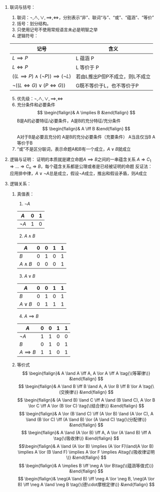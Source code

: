 1. 联词与括号：
	1. 联词：$\neg,\land,\lor,\implies,\iff$，分别表示“非”、联词“与”、“或”、“蕴涵”、“等价”
	2. 括号：划分结构。
	3. 只使用记号不使用常规语言未必是明智之举
	4. 逻辑符号：
 
	 | 记号                                                | 含义                           |
	 | --------------------------------------------------- | ------------------------------ |
	 | $L \implies P$                                      | L 蕴涵 P                       |
	 | $L \iff P$                                          | L 等价于 P                     |
	 | $((L \implies P) \land (\neg P)) \implies (\neg L)$ | 若由L推出P但P不成立，则L不成立 |
	 | $\neg((L \iff G)\lor(P \iff G))$                    | G既不等价于L，也不等价于P      |
	5. 优先级：$\neg,\land,\lor,\implies,\iff$
	6. 充分条件和必要条件
		$$ \begin{flalign}& A \implies B  &\end{flalign} $$
	   	B是A的必要特征/必要条件，A是B的充分特征/充分条件
		$$ \begin{flalign}& A \iff B  &\end{flalign} $$
	 	A对于B是必要且充分的
	  	A是B的充分必要条件（充要条件）
	  	A当且仅当B
		A等价于B
	7. “或”不是区分联词，表示命题A和B有一个成立，$A \lor B$就成立
2. 逻辑与证明：
	证明的本质就是建立命题$A \implies B$之间的一串蕴含关系 $A \Rightarrow C_1 \Rightarrow \dots \Rightarrow C_n \Rightarrow B$，每个蕴含关系都是公理或者是已经被证明的命题
	反证法：应用排中律，$A\lor\neg A$总是成立，假设$\neg A$成立，推出和假设矛盾，则$A$成立
3. 逻辑关系：
	1. 真值表：

        1. $\neg A$

      	  | $A$      | 0   | 1   |
      	  | -------- | --- | --- |
      	  | $\neg A$ | 1   | 0   | 

      	2. $A \land B$

      	 | $A$         | 0   | 0   | 1   | 1   |
      	 | ----------- | --- | --- | --- | --- |
      	 | $B$         | 0   | 1   | 0   | 1   |
      	 | $A \land B$ | 0   | 0   | 0   | 1   | 

      	3. $A \lor B$

      	 | $A$        | 0   | 0   | 1   | 1   |
      	 | ---------- | --- | --- | --- | --- |
      	 | $B$        | 0   | 1   | 0   | 1   |
      	 | $A \lor B$ | 0   | 1   | 1   | 1   | 

      	4. $A \implies B$

      	 | $A$            | 0   | 0   | 1   | 1   |
      	 | -------------- | --- | --- | --- | --- |
      	 | $\neg A$       | 1   | 1   | 0   | 0   |
      	 | $B$            | 0   | 1   | 0   | 1   |
      	 | $A \implies B$ | 1   | 1   | 0   | 1   | 

	2. 等价式
	$$ \begin{flalign}& A \land A \iff A, A \lor A \iff A \tag{\(等幂律\)} &\end{flalign} $$
	$$ \begin{flalign}& A \land B \iff B \land A, A \lor B \iff B \lor A \tag{\(交换律\)} &\end{flalign} $$
	$$ \begin{flalign}& (A \land B) \land C \iff A \land (B \land C), A \lor B \lor C \iff A \lor (B \lor C) \tag{\(结合律\)} &\end{flalign} $$
	$$ \begin{flalign}& A \lor (B \land C) \iff (A \lor B) \land (A \lor C), A \land (B \lor C) \iff (A \land B) \lor (A \land C) \tag{\(分配律\)} &\end{flalign} $$
	$$ \begin{flalign}& A \land (A \lor B) \iff A, A \lor (A \land B) \iff A \tag{\(吸收律\)} &\end{flalign} $$
	$$\begin{flalign}& A \land (A \lor B) \implies (A \lor F)\land(A \lor B) \implies A \lor (B \land F) \implies A \lor F \implies A\tag{\(吸收律证明\)} &\end{flalign} $$
	$$ \begin{flalign}& A \implies B \iff \neg A \lor B\tag{\(蕴涵等值式\)} &\end{flalign} $$
	$$ \begin{flalign}& \neg(A \land B) \iff \neg A \lor \neg B, \neg(A \lor B) \iff \neg A \land \neg B \tag{\(德\cdot摩根定律\)} &\end{flalign} $$	  